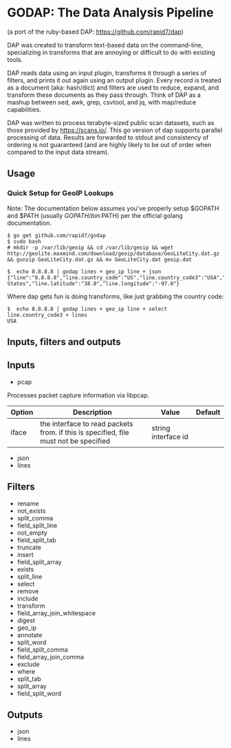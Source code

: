 # GODAP: The Data Analysis Pipeline 
(a port of the ruby-based DAP: https://github.com/rapid7/dap)

DAP was created to transform text-based data on the command-line, specializing in transforms that are annoying or difficult to do with existing tools.

DAP reads data using an input plugin, transforms it through a series of filters, and prints it out again using an output plugin. Every record is treated as a document (aka: hash/dict) and filters are used to reduce, expand, and transform these documents as they pass through. Think of DAP as a mashup between sed, awk, grep, csvtool, and jq, with map/reduce capabilities.

DAP was written to process terabyte-sized public scan datasets, such as those provided by https://scans.io/. This go version of dap supports parallel processing of data. Results are forwarded to stdout and consistency of ordering is not guaranteed (and are highly likely to be out of order when compared to the input data stream).

## Usage

### Quick Setup for GeoIP Lookups

Note: The documentation below assumes you've properly setup $GOPATH and $PATH (usually $GOPATH/bin:$PATH) per the official golang documentation.

```
$ go get github.com/rapid7/godap
$ sudo bash
# mkdir -p /var/lib/geoip && cd /var/lib/geoip && wget http://geolite.maxmind.com/download/geoip/database/GeoLiteCity.dat.gz && gunzip GeoLiteCity.dat.gz && mv GeoLiteCity.dat geoip.dat
```

```
$  echo 8.8.8.8 | godap lines + geo_ip line + json
{"line":"8.8.8.8","line.country_code":"US","line.country_code3":"USA","line.country_name":"United States","line.latitude":"38.0","line.longitude":"-97.0"}
```

Where dap gets fun is doing transforms, like just grabbing the country code:
```
$  echo 8.8.8.8 | godap lines + geo_ip line + select line.country_code3 + lines
USA
```

## Inputs, filters and outputs
## Inputs

 * pcap
   
  Processes packet capture information via libpcap.

  | Option | Description | Value | Default |
  |--------|-------------|-------|---------|
  | iface  | the interface to read packets from. if this is specified, file must not be specified | string interface id | <none> |

 * json
 * lines

## Filters

 * rename
 * not_exists
 * split_comma
 * field_split_line
 * not_empty
 * field_split_tab
 * truncate
 * insert
 * field_split_array
 * exists
 * split_line
 * select
 * remove
 * include
 * transform
 * field_array_join_whitespace
 * digest
 * geo_ip
 * annotate
 * split_word
 * field_split_comma
 * field_array_join_comma
 * exclude
 * where
 * split_tab
 * split_array
 * field_split_word

## Outputs

 * json
 * lines

